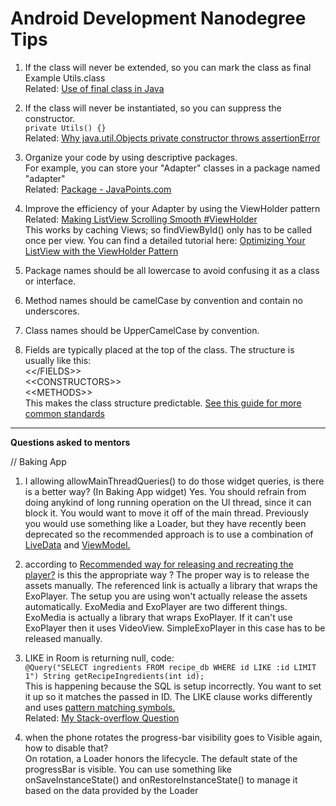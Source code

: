 # Android Development Nanodegree Tips

1. If the class will never be extended, so you can mark the class as final  
Example Utils.class  
Related: [Use of final class in Java
](https://stackoverflow.com/questions/5181578/use-of-final-class-in-java
 )

2. If the class will never be instantiated, so you can suppress the constructor.  
`private Utils() {}`  
Related: [Why java.util.Objects private constructor throws assertionError
](https://stackoverflow.com/questions/25658330/why-java-util-objects-private-constructor-throws-assertionerror)

3. Organize your code by using descriptive packages.  
For example, you can store your "Adapter" classes in a package named "adapter"  
Related: [Package - JavaPoints.com
](https://www.javatpoint.com/package)

4. Improve the efficiency of your Adapter by using the ViewHolder pattern  
Related: [Making ListView Scrolling Smooth #ViewHolder](https://developer.android.com/training/improving-layouts/smooth-scrolling.html#ViewHolder)  
This works by caching Views; so findViewById() only has to be called once per view. You can find a detailed tutorial here:   [Optimizing Your ListView with the ViewHolder Pattern](https://dzone.com/articles/optimizing-your-listview)

5. Package names should be all lowercase to avoid confusing it as a class or interface.

6. Method names should be camelCase by convention and contain no underscores.

7. Class names should be UpperCamelCase by convention.

8. Fields are typically placed at the top of the class. The structure is usually like this:  
<\</FIELDS>\>  
<\<CONSTRUCTORS>\>  
<\<METHODS>\>  
This makes the class structure predictable. [See this guide for more common standards](https://google.github.io/styleguide/javaguide.html) 

-----------
**Questions asked to mentors**

// Baking App
1. I allowing allowMainThreadQueries() to do those widget queries, is there is a better way?  (In Baking App widget)
Yes. You should refrain from doing anykind of long running operation on the UI thread, since it can block it. You would want to move it off of the main thread. Previously you would use something like a Loader, but they have recently been deprecated so the recommended approach is to use a combination of [LiveData](https://developer.android.com/topic/libraries/architecture/livedata) and [ViewModel.]( 
https://developer.android.com/topic/libraries/architecture/viewmodel)

2. according to [Recommended way for releasing and recreating the player?](https://github.com/brianwernick/ExoMedia/issues/425)
is this the appropriate way ?
The proper way is to release the assets manually. The referenced link is actually a library that wraps the ExoPlayer. The setup you are using won't actually release the assets automatically. ExoMedia and ExoPlayer are two different things. ExoMedia is actually a library that wraps ExoPlayer. If it can't use ExoPlayer then it uses VideoView. SimpleExoPlayer in this case has to be released manually.

3. LIKE in Room is returning null, code:  
 `@Query("SELECT ingredients FROM recipe_db WHERE id LIKE :id LIMIT 1")
 String getRecipeIngredients(int id);`  
 This is happening because the SQL is setup incorrectly. You want to set it up so it matches the passed in ID. The LIKE clause works differently and uses [pattern matching symbols.](http://www.sqlitetutorial.net/sqlite-like/)  
Related: [My Stack-overflow Question](https://stackoverflow.com/questions/50918340/room-persistence-library-query-not-working/51164049#51164049)

4. when the phone rotates the progress-bar visibility goes to Visible again, how to disable that?  
On rotation, a Loader honors the lifecycle. The default state of the progressBar is visible. You can use something like onSaveInstanceState() and onRestoreInstanceState() to manage it based on the data provided by the Loader
